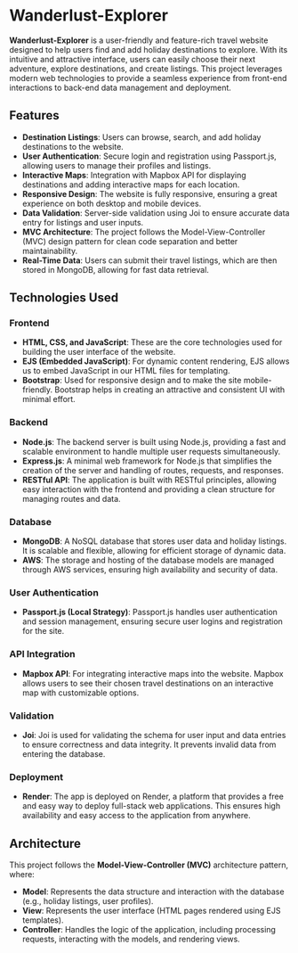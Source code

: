 # Wanderlust-Explorer

**Wanderlust-Explorer** is a user-friendly and feature-rich travel website designed to help users find and add holiday destinations to explore. With its intuitive and attractive interface, users can easily choose their next adventure, explore destinations, and create listings. This project leverages modern web technologies to provide a seamless experience from front-end interactions to back-end data management and deployment.

## Features

- **Destination Listings**: Users can browse, search, and add holiday destinations to the website.
- **User Authentication**: Secure login and registration using Passport.js, allowing users to manage their profiles and listings.
- **Interactive Maps**: Integration with Mapbox API for displaying destinations and adding interactive maps for each location.
- **Responsive Design**: The website is fully responsive, ensuring a great experience on both desktop and mobile devices.
- **Data Validation**: Server-side validation using Joi to ensure accurate data entry for listings and user inputs.
- **MVC Architecture**: The project follows the Model-View-Controller (MVC) design pattern for clean code separation and better maintainability.
- **Real-Time Data**: Users can submit their travel listings, which are then stored in MongoDB, allowing for fast data retrieval.

## Technologies Used

### Frontend

- **HTML, CSS, and JavaScript**: These are the core technologies used for building the user interface of the website.
- **EJS (Embedded JavaScript)**: For dynamic content rendering, EJS allows us to embed JavaScript in our HTML files for templating.
- **Bootstrap**: Used for responsive design and to make the site mobile-friendly. Bootstrap helps in creating an attractive and consistent UI with minimal effort.

### Backend

- **Node.js**: The backend server is built using Node.js, providing a fast and scalable environment to handle multiple user requests simultaneously.
- **Express.js**: A minimal web framework for Node.js that simplifies the creation of the server and handling of routes, requests, and responses.
- **RESTful API**: The application is built with RESTful principles, allowing easy interaction with the frontend and providing a clean structure for managing routes and data.

### Database

- **MongoDB**: A NoSQL database that stores user data and holiday listings. It is scalable and flexible, allowing for efficient storage of dynamic data.
- **AWS**: The storage and hosting of the database models are managed through AWS services, ensuring high availability and security of data.

### User Authentication

- **Passport.js (Local Strategy)**: Passport.js handles user authentication and session management, ensuring secure user logins and registration for the site.

### API Integration

- **Mapbox API**: For integrating interactive maps into the website. Mapbox allows users to see their chosen travel destinations on an interactive map with customizable options.

### Validation

- **Joi**: Joi is used for validating the schema for user input and data entries to ensure correctness and data integrity. It prevents invalid data from entering the database.

### Deployment

- **Render**: The app is deployed on Render, a platform that provides a free and easy way to deploy full-stack web applications. This ensures high availability and easy access to the application from anywhere.

## Architecture

This project follows the **Model-View-Controller (MVC)** architecture pattern, where:

- **Model**: Represents the data structure and interaction with the database (e.g., holiday listings, user profiles).
- **View**: Represents the user interface (HTML pages rendered using EJS templates).
- **Controller**: Handles the logic of the application, including processing requests, interacting with the models, and rendering views.
